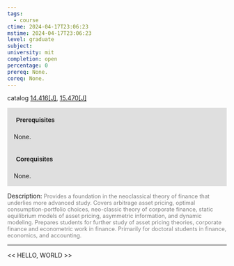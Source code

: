 ```yaml
---
tags:
  - course
ctime: 2024-04-17T23:06:23
mstime: 2024-04-17T23:06:23
level: graduate
subject: 
university: mit
completion: open
percentage: 0
prereq: None.
coreq: None.
---
```


catalog [14.416[J]](http://student.mit.edu/catalog/m14b.html#14.416), [15.470[J]](http://student.mit.edu/catalog/m15b.html#15.470)

<span style="display: block; padding: 15px; background-color: rgb(100, 100, 100, 0.2);"><font id="m_prereq952_0" style="display: block; font-family: Arial, sans-serif; font-weight: bold; padding: 5px">Prerequisites</font><br><span id="prereq952_0">None.</span></span>
<span style="display: block; padding: 15px; background-color: rgb(100, 100, 100, 0.2);"><font id="m_coreq952_0" style="display: block; font-family: Arial, sans-serif; font-weight: bold; padding: 5px">Corequisites</font><br><span id="coreq952_0">None.</span></span>

<font style="">Description:</font>
<font style="color: grey; font-size: 0.8rem;">Provides a foundation in the neoclassical theory of finance that underlies more advanced study. Covers arbitrage asset pricing, optimal consumption-portfolio choices, neo-classic theory of corporate finance, static equilibrium models of asset pricing, asymmetric information, and dynamic modeling. Prepares students for further study of asset pricing theories, corporate finance and econometric work in finance. Primarily for doctoral students in finance, economics, and accounting.</font>



---

<< HELLO, WORLD >>
